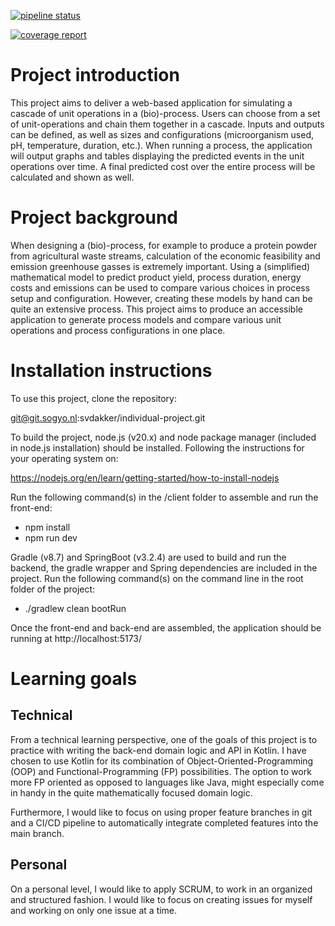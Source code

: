 [![pipeline status](https://git.sogyo.nl/svdakker/individual-project/badges/main/pipeline.svg)](https://git.sogyo.nl/svdakker/individual-project/-/commits/main)

[![coverage report](https://git.sogyo.nl/svdakker/individual-project/badges/main/coverage.svg)](https://git.sogyo.nl/svdakker/individual-project/-/commits/main)

# Project introduction
This project aims to deliver a web-based application for simulating a cascade of unit operations in a (bio)-process. Users can choose from a set of unit-operations and chain them together in a cascade. Inputs and outputs can be defined, as well as sizes and configurations (microorganism used, pH, temperature, duration, etc.). When running a process, the application will output graphs and tables displaying the predicted events in the unit operations over time. A final predicted cost over the entire process will be calculated and shown as well.

# Project background
When designing a (bio)-process, for example to produce a protein powder from agricultural waste streams, calculation of the economic feasibility and emission greenhouse gasses is extremely important. Using a (simplified) mathematical model to predict product yield, process duration, energy costs and emissions can be used to compare various choices in process setup and configuration. However, creating these models by hand can be quite an extensive process. This project aims to produce an accessible application to generate process models and compare various unit operations and process configurations in one place.

# Installation instructions

To use this project, clone the repository:

git@git.sogyo.nl:svdakker/individual-project.git

To build the project, node.js (v20.x) and node package manager (included in node.js installation) should be installed. Following the instructions for your operating system on:

https://nodejs.org/en/learn/getting-started/how-to-install-nodejs

Run the following command(s) in the /client folder to assemble and run the front-end:

- npm install
- npm run dev

Gradle (v8.7) and SpringBoot (v3.2.4) are used to build and run the backend, the gradle wrapper and Spring dependencies are included in the project. Run the following command(s) on the command line in the root folder of the project:

- ./gradlew clean bootRun

Once the front-end and back-end are assembled, the application should be running at http://localhost:5173/

# Learning goals

## Technical
From a technical learning perspective, one of the goals of this project is to practice with writing the back-end domain logic and API in Kotlin. I have chosen to use Kotlin for its combination of Object-Oriented-Programming (OOP) and Functional-Programming (FP) possibilities. The option to work more FP oriented as opposed to languages like Java, might especially come in handy in the quite mathematically focused domain logic.

Furthermore, I would like to focus on using proper feature branches in git and a CI/CD pipeline to automatically integrate completed features into the main branch.

## Personal
On a personal level, I would like to apply SCRUM, to work in an organized and structured fashion. I would like to focus on creating issues for myself and working on only one issue at a time.